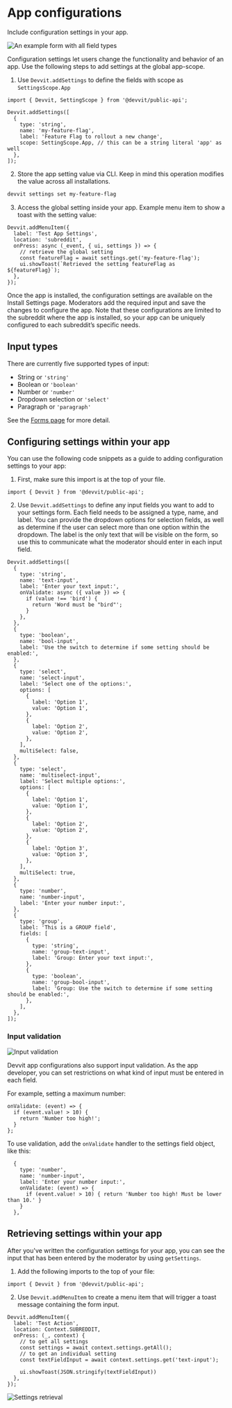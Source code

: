 # App configurations

Include configuration settings in your app.

![An example form with all field types](../assets/capabilities/app-configurations/app-configurations-all-types.png)

Configuration settings let users change the functionality and behavior of an app. Use the following steps to add settings at the global app-scope.

1. Use `Devvit.addSettings` to define the fields with scope as `SettingsScope.App`

```tsx
import { Devvit, SettingScope } from '@devvit/public-api';

Devvit.addSettings([
  {
    type: 'string',
    name: 'my-feature-flag',
    label: 'Feature Flag to rollout a new change',
    scope: SettingScope.App, // this can be a string literal 'app' as well
  },
]);
```

2. Store the app setting value via CLI. Keep in mind this operation modifies the value across all installations.

```bash
devvit settings set my-feature-flag
```

3. Access the global setting inside your app. Example menu item to show a toast with the setting value:

```tsx
Devvit.addMenuItem({
  label: 'Test App Settings',
  location: 'subreddit',
  onPress: async (_event, { ui, settings }) => {
    // retrieve the global setting
    const featureFlag = await settings.get('my-feature-flag');
    ui.showToast(`Retrieved the setting featureFlag as ${featureFlag}`);
  },
});
```

Once the app is installed, the configuration settings are available on the Install Settings page. Moderators add the required input and save the changes to configure the app. Note that these configurations are limited to the subreddit where the app is installed, so your app can be uniquely configured to each subreddit’s specific needs.

## Input types

There are currently five supported types of input:

- String or `'string'`
- Boolean or `'boolean'`
- Number or `'number'`
- Dropdown selection or `'select'`
- Paragraph or `'paragraph'`

See the [Forms page](./forms.md) for more detail.

## Configuring settings within your app

You can use the following code snippets as a guide to adding configuration settings to your app:

1. First, make sure this import is at the top of your file.

```tsx
import { Devvit } from '@devvit/public-api';
```

2. Use `Devvit.addSettings` to define any input fields you want to add to your settings form. Each field needs to be assigned a type, name, and label. You can provide the dropdown options for selection fields, as well as determine if the user can select more than one option within the dropdown. The label is the only text that will be visible on the form, so use this to communicate what the moderator should enter in each input field.

```tsx
Devvit.addSettings([
  {
    type: 'string',
    name: 'text-input',
    label: 'Enter your text input:',
    onValidate: async ({ value }) => {
      if (value !== 'bird') {
        return 'Word must be "bird"';
      }
    },
  },
  {
    type: 'boolean',
    name: 'bool-input',
    label: 'Use the switch to determine if some setting should be enabled:',
  },
  {
    type: 'select',
    name: 'select-input',
    label: 'Select one of the options:',
    options: [
      {
        label: 'Option 1',
        value: 'Option 1',
      },
      {
        label: 'Option 2',
        value: 'Option 2',
      },
    ],
    multiSelect: false,
  },
  {
    type: 'select',
    name: 'multiselect-input',
    label: 'Select multiple options:',
    options: [
      {
        label: 'Option 1',
        value: 'Option 1',
      },
      {
        label: 'Option 2',
        value: 'Option 2',
      },
      {
        label: 'Option 3',
        value: 'Option 3',
      },
    ],
    multiSelect: true,
  },
  {
    type: 'number',
    name: 'number-input',
    label: 'Enter your number input:',
  },
  {
    type: 'group',
    label: 'This is a GROUP field',
    fields: [
      {
        type: 'string',
        name: 'group-text-input',
        label: 'Group: Enter your text input:',
      },
      {
        type: 'boolean',
        name: 'group-bool-input',
        label: 'Group: Use the switch to determine if some setting should be enabled:',
      },
    ],
  },
]);
```

### Input validation

![Input validation](../assets/capabilities/app-configurations/app-configurations-validation.png)

Devvit app configurations also support input validation. As the app developer, you can set restrictions on what kind of input must be entered in each field.

For example, setting a maximum number:

```tsx
onValidate: (event) => {
  if (event.value! > 10) {
    return 'Number too high!';
  }
};
```

To use validation, add the `onValidate` handler to the settings field object, like this:

```tsx
  {
    type: 'number',
    name: 'number-input',
    label: 'Enter your number input:',
    onValidate: (event) => {
      if (event.value! > 10) { return 'Number too high! Must be lower than 10.' }
    }
  },
```

## Retrieving settings within your app

After you've written the configuration settings for your app, you can see the input that has been entered by the moderator by using `getSettings`.

1. Add the following imports to the top of your file:

```tsx
import { Devvit } from '@devvit/public-api';
```

2. Use `Devvit.addMenuItem` to create a menu item that will trigger a toast message containing the form input.

```tsx
Devvit.addMenuItem({
  label: 'Test Action',
  location: Context.SUBREDDIT,
  onPress: (_, context) {
    // to get all settings
    const settings = await context.settings.getAll();
    // to get an individual setting
    const textFieldInput = await context.settings.get('text-input');

    ui.showToast(JSON.stringify(textFieldInput))
  },
});
```

![Settings retrieval](../assets/capabilities/app-configurations/app-configurations-data-toast.png)
